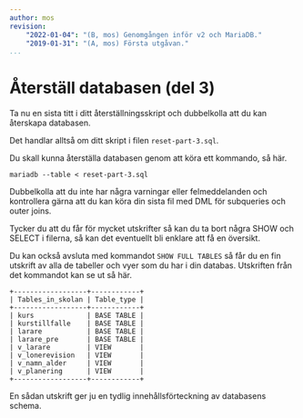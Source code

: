 ```yaml
---
author: mos
revision:
    "2022-01-04": "(B, mos) Genomgången inför v2 och MariaDB."
    "2019-01-31": "(A, mos) Första utgåvan."
...
```

Återställ databasen (del 3)
==================================

Ta nu en sista titt i ditt återställningsskript och dubbelkolla att du kan återskapa databasen.

Det handlar alltså om ditt skript i filen `reset-part-3.sql`.

Du skall kunna återställa databasen genom att köra ett kommando, så här.

```text
mariadb --table < reset-part-3.sql
```

Dubbelkolla att du inte har några varningar eller felmeddelanden och kontrollera gärna att du kan köra din sista fil med DML för subqueries och outer joins.

Tycker du att du får för mycket utskrifter så kan du ta bort några SHOW och SELECT i filerna, så kan det eventuellt bli enklare att få en översikt.

Du kan också avsluta med kommandot `SHOW FULL TABLES` så får du en fin utskrift av alla de tabeller och vyer som du har i din databas. Utskriften från det kommandot kan se ut så här.

```text
+------------------+------------+
| Tables_in_skolan | Table_type |
+------------------+------------+
| kurs             | BASE TABLE |
| kurstillfalle    | BASE TABLE |
| larare           | BASE TABLE |
| larare_pre       | BASE TABLE |
| v_larare         | VIEW       |
| v_lonerevision   | VIEW       |
| v_namn_alder     | VIEW       |
| v_planering      | VIEW       |
+------------------+------------+
```

En sådan utskrift ger ju en tydlig innehållsförteckning av databasens schema.

